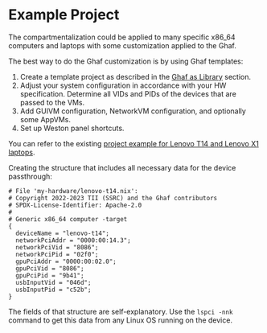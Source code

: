 <!--
    Copyright 2022-2023 TII (SSRC) and the Ghaf contributors
    SPDX-License-Identifier: CC-BY-SA-4.0
-->

# Example Project

The compartmentalization could be applied to many specific x86_64 computers and laptops with some customization applied to the Ghaf.

The best way to do the Ghaf customization is by using Ghaf templates:

1. Create a template project as described in the [Ghaf as Library](../ref_impl/ghaf-based-project.md) section.
2. Adjust your system configuration in accordance with your HW specification. Determine all VIDs and PIDs of the devices that are passed to the VMs.
3. Add GUIVM configuration, NetworkVM configuration, and optionally some AppVMs.
4. Set up Weston panel shortcuts.

You can refer to the existing [project example for Lenovo T14 and Lenovo X1 laptops](https://github.com/unbel13ver/ghaf-lib).

Creating the structure that includes all necessary data for the device passthrough:

```
# File 'my-hardware/lenovo-t14.nix':
# Copyright 2022-2023 TII (SSRC) and the Ghaf contributors
# SPDX-License-Identifier: Apache-2.0
#
# Generic x86_64 computer -target
{
  deviceName = "lenovo-t14";
  networkPciAddr = "0000:00:14.3";
  networkPciVid = "8086";
  networkPciPid = "02f0";
  gpuPciAddr = "0000:00:02.0";
  gpuPciVid = "8086";
  gpuPciPid = "9b41";
  usbInputVid = "046d";
  usbInputPid = "c52b";
}
```

The fields of that structure are self-explanatory. Use the `lspci -nnk` command to get this data from any Linux OS running on the device.
